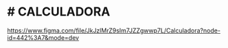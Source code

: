# # CALCULADORA

[](./assents/calculadora.png)

https://www.figma.com/file/JkJzlMrZ9sIm7JZZgwwp7L/Calculadora?node-id=442%3A7&mode=dev
